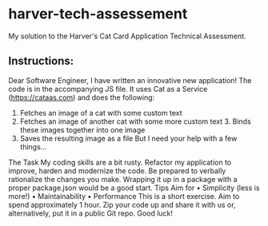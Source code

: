 # harver-tech-assessement


My solution to the Harver's Cat Card Application Technical Assessment.


## Instructions: 

Dear Software Engineer,
I have written an innovative new application! The code is in the accompanying JS file. It uses Cat as a Service (https://cataas.com) and does the following:
1. Fetches an image of a cat with some custom text
2. Fetches an image of another cat with some more custom text 3. Binds these images together into one image
4. Saves the resulting image as a file
But I need your help with a few things...

The Task
My coding skills are a bit rusty. Refactor my application to improve, harden and modernize the code. Be prepared to verbally rationalize the changes you make. Wrapping it up in a package with a proper package.json would be a good start.
Tips
Aim for
• Simplicity (less is more!)
• Maintainability
• Performance
This is a short exercise. Aim to spend approximately 1 hour.
Zip your code up and share it with us or, alternatively, put it in a public Git repo.
Good luck!
